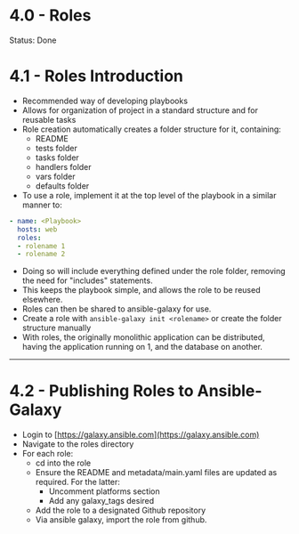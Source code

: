 # 4.0 - Roles

Status: Done

# 4.1 - Roles Introduction

- Recommended way of developing playbooks
- Allows for organization of project in a standard structure and for reusable tasks
- Role creation automatically creates a folder structure for it, containing:
  - README
  - tests folder
  - tasks folder
  - handlers folder
  - vars folder
  - defaults folder
- To use a role, implement it at the top level of the playbook in a similar manner to:

```yaml
- name: <Playbook>
  hosts: web
  roles:
  - rolename 1
  - rolename 2
```

- Doing so will include everything defined under the role folder, removing the need for "includes" statements.
- This keeps the playbook simple, and allows the role to be reused elsewhere.
- Roles can then be shared to ansible-galaxy for use.
- Create a role with `ansible-galaxy init <rolename>`  or create the folder structure manually
- With roles, the originally monolithic application can be distributed, having the application running on 1, and the database on another.

---

# 4.2 - Publishing Roles to Ansible-Galaxy

- Login to [https://galaxy.ansible.com](https://galaxy.ansible.com)
- Navigate to the roles directory
- For each role:
  - cd into the role
  - Ensure the README and metadata/main.yaml files are updated as required. For the latter:
    - Uncomment platforms section
    - Add any galaxy_tags desired
  - Add the role to a designated Github repository
  - Via ansible galaxy, import the role from github.
